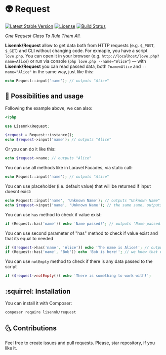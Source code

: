 # :alien: Request
[![Latest Stable Version](https://poser.pugx.org/lisennk/request/v/stable)](https://packagist.org/packages/lisennk/request)
[![License](https://poser.pugx.org/lisennk/laravel-slack-events-api/license)](https://packagist.org/packages/lisennk/request)
[![Build Status](https://travis-ci.org/Lisennk/Slack-Events.svg?branch=1.0.0)](https://travis-ci.org/Lisennk/Request)

*One Request Class To Rule Them All.*

**Lisennk\Request** allow to get data both from HTTP requests (e.g. `$_POST`, `$_GET`) and CLI without changing code. For exmaple, you have a script `love.php`. You can open it in your browser (e.g. `http://localhost/love.php?name=Alice`) or run via console (`php love.php --name="Alice"`) — with **Lisennk\Request** you can read passed data, both `?name=Alice` and `--name="Alice"` in the same way, just like this:
```php
echo Request::input('name'); // outputs "Alice"
```
## :new_moon_with_face: Possibilities and usage
Following the example above, we can also:
```php
<?php

use Lisennk\Request;

$request = Request::instance();
echo $request->input('name'); // outputs "Alice"
```
Or you can do it like this:
```php
echo $request->name; // outputs "Alice"
```
You can use all methods like in Laravel Facades, via static call:
```php
echo Request::input('name'); // outputs "Alice"
```
You can use placeholder (i.e. default value) that will be returned if input doesnt exist:
```php
echo Request::input('name', 'Unknown Name'); // outputs "Unknown Name" if "name" doesnt passed
echo $request->input('name', 'Unknown Name'); // the same same, outputs "Unknown Name" if "name" doesnt passed
```
You can use `has` method to check if value exist:
```php
if (Request::has('name')) echo 'Name passed!'; // outputs "Name passed!" if there is value with "name" key
```
You can use second parameter of "has" method to check if value exist and that its equal to needed
```php
if ($request->has('name', 'Alice')) echo 'The name is Alice!'; // outputs "the name is Alice"
if (Request::has('name', 'Bob')) echo 'Bob is here!'; // we know that name is "Alice", not "Bob", so here we will not get any output
```
You can use `notEmpty` method to check if there is any data passed to the script
```php
if ($request->notEmpty()) echo 'There is something to work with!';
```
## :squirrel: Installation
You can install it with Composer:
```bash
composer require lisennk/request
```

## :last_quarter_moon_with_face: Contributions 

Feel free to create issues and pull requests. Please, star repository, if you like it. 
